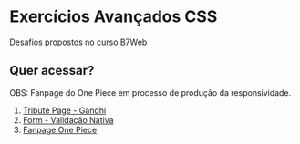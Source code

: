 <h1>Exercícios Avançados CSS</h1>

Desafios propostos no curso B7Web

<h2>Quer acessar?</h2>

OBS: Fanpage do One Piece em processo de produção da responsividade.
  
<ol>
  <li><a href="https://adoring-wiles-a257af.netlify.app">Tribute Page - Gandhi</a></li>
  <li><a href="https://loquacious-malasada-da1459.netlify.app/">Form - Validação Nativa</a></li>
  <li><a href="https://lambent-begonia-685cbd.netlify.app/">Fanpage One Piece</a></li>
</ol>